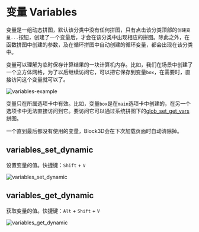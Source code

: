 # 变量 Variables

变量是一组动态拼图，默认该分类中没有任何拼图，只有点击该分类顶部的`创建变量...`按钮，创建了一个变量后，才会在该分类中出现相应的拼图。除此之外，在函数拼图中创建的参数，及在循环拼图中自动创建的循环变量，都会出现在该分类中。

变量可以理解为临时保存计算结果的一块计算机内存。比如，我们在场景中创建了一个立方体网格，为了以后继续访问它，可以把它保存到变量`box`，在需要时，直接访问这个变量就可以了。

![variables-example](https://cdn.zjbku.com/blocks/variables-example.png)

变量只在所属选项卡中有效。比如，变量`box`是在`main`选项卡中创建的，在另一个选项卡中无法直接访问到它。要访问它可以通过系统拼图下的[glob_set_get_vars](./system.md#glob-set-get-vars)拼图。

一个直到最后都没有使用的变量，Block3D会在下次加载页面时自动清除掉。

## variables_set_dynamic

设置变量的值。快捷键：`Shift` + `V`

![variables_set_dynamic](https://cdn.zjbku.com/blocks/variables_set_dynamic.png)

## variables_get_dynamic

获取变量的值。快捷键：`Alt` + `Shift` + `V`

![variables_get_dynamic](https://cdn.zjbku.com/blocks/variables_get_dynamic.png)
